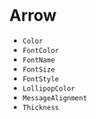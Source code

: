 # Arrow 

* `Color`
* `FontColor`
* `FontName`
* `FontSize`
* `FontStyle`
* `LollipopColor`
* `MessageAlignment`
* `Thickness`
